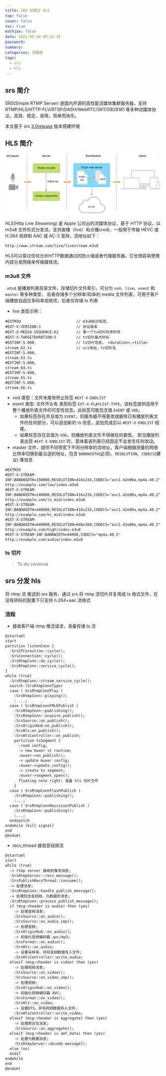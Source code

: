 ```yaml
---
title: SRS 初探之 HLS
top: false
cover: false
toc: true
mathjax: false
date: 2021-05-30 09:54:35
password:
summary: 
categories: 流媒体
tags: 
  - srs
  - hls 
---
```


## srs 简介

SRS(Simple RTMP Server) 是国内开源的高性能流媒体集群服务器，支持 RTMP/HLS/HTTP-FLV/RTSP/DASH/WebRTC/SRT/GB28181 等多种流媒体协议，高效、稳定、易用，简单而快乐。

本文基于 srs [3.0release](https://github.com/ossrs/srs/tree/3.0release) 版本搭建环境

## HLS 简介

![hls Architecture from <https://developer.apple.com/documentation/http_live_streaming>](/image/srs/hls.png)

HLS(Http Live Streaming) 是 Apple 公司出的流媒体协议，基于 HTTP 协议，以 m3u8 文件形式分发流，支持直播（live）和点播(vod)，一般用于传输 HEVC 或 H.264 视频和 AAC 或 AC-3 音频，流地址如下：

```http
http://www.stream.com/live/livestream.m3u8
```

HLS可以穿过任何允许HTTP数据通过的防火墙或者代理服务器。它也很容易使用内容分发网络来传输媒体流。

### m3u8 文件

`.m3u8` 是播放列表目录文件，存储切片文件索引，可分为 `vod`、`live`、`event` 和 `master` 等多种类型， 前者存储多个分辨率/码率的 media 文件列表，可用于客户端播放自适应多码率视频流，后者仅存储 ts 列表

- live 类型示例：

```m3u8
#EXTM3U                         // m3u8标识标签，
#EXT-X-VERSION:3                // 协议版本
#EXT-X-MEDIA-SEQUENCE:62        // 第一个ts切片的序列号
#EXT-X-TARGETDURATION:5         // ts切片最大时长
#EXTINF:5.000,                  // ts切片信息， <duration>,<title>
stream_62.ts                    // uri地址，ts切片名
#EXTINF:5.000,
stream_63.ts
#EXTINF:5.000,
stream_64.ts
#EXTINF:5.000,
stream_65.ts
#EXTINF:5.000,
stream_66.ts
```

- vod 类型：文件末尾有终止标签 `#EXT-X-ENDLIST`
- event 类型: 文件开头有 类型标签 `EXT-X-PLAYLIST-TYPE`，该标签提供适用于整个播放列表文件的可变性信息。此标签可能包含值 `EVENT` 或 `VOD`。
  - 如果标签存在并且值为 `EVENT`，则服务器不得更改或删除已有播放列表文件的任何部分，可以追加新的 ts 信息，追加完成后以 `#EXT-X-ENDLIST` 结尾。
  - 如果标签存在且值为 `VOD`，则播放列表文件不得做任何更改， 即当播放列表出现 `#EXT-X-ENDLIST` 时，意味着该列表已经固定不会发生任何改动。
- master 文件，提供不同带宽下不同分辨率的流地址，客户端根据测量的网络比特率切换到最合适的地址，包含 `BANDWIDTH`(必须)、`RESOLUTION`、`CODECS`(建议) 等信息

```m3u8
#EXTM3U
#EXT-X-STREAM-INF:BANDWIDTH=150000,RESOLUTION=416x234,CODECS="avc1.42e00a,mp4a.40.2"
http://example.com/low/index.m3u8
#EXT-X-STREAM-INF:BANDWIDTH=240000,RESOLUTION=416x234,CODECS="avc1.42e00a,mp4a.40.2"
http://example.com/lo_mid/index.m3u8
#EXT-X-STREAM-INF:BANDWIDTH=440000,RESOLUTION=416x234,CODECS="avc1.42e00a,mp4a.40.2"
http://example.com/hi_mid/index.m3u8
#EXT-X-STREAM-INF:BANDWIDTH=640000,RESOLUTION=640x360,CODECS="avc1.42e00a,mp4a.40.2"
http://example.com/high/index.m3u8
#EXT-X-STREAM-INF:BANDWIDTH=64000,CODECS="mp4a.40.5"
http://example.com/audio/index.m3u8
```

### ts 切片

> To do continue

## srs 分发 hls

将 rtmp 流 推送到 srs 服务，通过 srs 将 rtmp 流切片并复用成 ts 格式文件，在没有转码的配置下只支持 h.264+aac 流格式

### 流程

- 接收客户端 rtmp 推流请求，准备存储 ts 流

```plantuml
@startuml
start
partition listenConn {
  :SrsSTCoroutine::cycle();
  :SrsConnection::cycle();
  :SrsRtmpConn::do_cycle();
  :SrsRtmpConn::service_cycle();
}
while (true)
  :SrsRtmpConn::stream_service_cycle();
  switch (SrsRtmpConnType)
  case ( SrsRtmpConnPlay )
    :SrsRtmpConn::playing();
    : ...;
  case ( SrsRtmpConnFMLEPublish ) 
    :SrsRtmpConn::publishing();
    :SrsRtmpConn::acquire_publish();
    :SrsSource::on_publish();
    :SrsOriginHub:on_publish();
    :SrsHls:on_publish();
    :SrsHlsController::on_publish;
    partition tsSegment {
      :read config;
      -> new muxer st routine;
      :muxer->on_publish();
      -> update muxer config;
      :muxer->update_config();
      -> create ts segment;
      :muxer->segment_open();
      floating note right: 准备 hls 切片文件
    }
  case ( SrsRtmpConnFlashPublish )
    :SrsRtmpConn::publishing();
    :...;
  case ( SrsRtmpConnHaivisionPublish )
    :SrsRtmpConn::publishing();
    :...;
  endswitch
endwhile (kill signal)
end
@enduml
```

- recv_thread 接收音视频流

```plantuml
@startuml
start
while (true)
  -> rtmp server 接收到推流消息;
  :SrsRtmpServer::recv_message();
  :SrsPublishRecvThread::consume();
  -> 处理消息;
  :SrsRtmpConn::handle_publish_message();
  -> 处理包含音视频、元数据的消息;
  :SrsRtmpConn::process_publish_message();
  if (msg->header is audio) then (yes)
    -> 处理音频消息;
    :SrsSource::on_audio();
    :SrsSource::on_audio_imp();
    -> 处理音频;
    :SrsOriginHub::on_audio();
    -> 初始化音频编码器 aac/mp3;
    :SrsFormat::on_audio();
    :SrsHls::on_audio;
    -> 设置采样率，并将音频数据写入文件;
    :SrsHlsController::write_audio;
  elseif (msg->header is video) then (yes)
    -> 处理视频消息;
    :SrsSource::on_video();
    :SrsSource::on_video_imp();
    -> 处理视频;
    :SrsOriginHub::on_video();
    -> 初始化视频编码器 AVC;
    :SrsFormat::on_video();
    :SrsHls::on_video;
    -> 设置DTS，并将视频数据写入文件;
    :SrsHlsController::write_video;
  elseif (msg->header is aggregate) then (yes)
    -> 处理聚合包消息;
    :SrsSource::on_aggregate();
  elseif (msg->header is amf_data) then (yes)
    -> 处理元数据消息;
    :SrsRtmpServer::decode_message();
  else (no)
  endif
endwhile
end
@enduml
```
